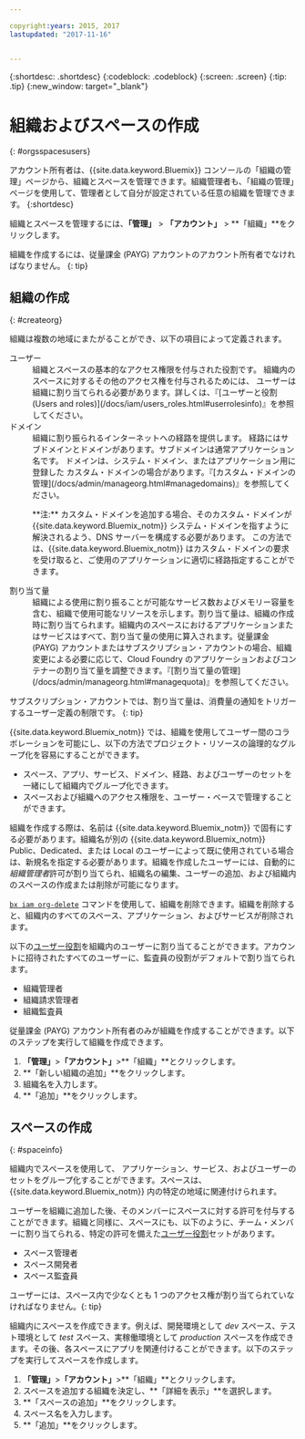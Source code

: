 ```yaml
---

copyright:years: 2015, 2017
lastupdated: "2017-11-16"


---
```


{:shortdesc: .shortdesc}
{:codeblock: .codeblock}
{:screen: .screen}
{:tip: .tip}
{:new_window: target="_blank"}

# 組織およびスペースの作成
{: #orgsspacesusers}

アカウント所有者は、{{site.data.keyword.Bluemix}} コンソールの「組織の管理」ページから、組織とスペースを管理できます。組織管理者も、「組織の管理」ページを使用して、管理者として自分が設定されている任意の組織を管理できます。
{:shortdesc}

組織とスペースを管理するには、**「管理」** &gt; **「アカウント」** &gt; **「組織」**をクリックします。

組織を作成するには、従量課金 (PAYG) アカウントのアカウント所有者でなければなりません。
{: tip}

## 組織の作成
{: #createorg}

組織は複数の地域にまたがることができ、以下の項目によって定義されます。

<dl>
<dt>ユーザー</dt>
<dd>組織とスペースの基本的なアクセス権限を付与された役割です。
組織内のスペースに対するその他のアクセス権を付与されるためには、
ユーザーは組織に割り当てられる必要があります。詳しくは、『[ユーザーと役割 (Users
and roles)](/docs/iam/users_roles.html#userrolesinfo)』を参照してください。</dd>
<dt>ドメイン</dt>
<dd>組織に割り振られるインターネットへの経路を提供します。
経路にはサブドメインとドメインがあります。サブドメインは通常アプリケーション名です。
ドメインは、システム・ドメイン、またはアプリケーション用に登録した
カスタム・ドメインの場合があります。『[カスタム・ドメインの管理](/docs/admin/manageorg.html#managedomains)』を参照してください。<br/>
<p>**注:** カスタム・ドメインを追加する場合、そのカスタム・ドメインが {{site.data.keyword.Bluemix_notm}} システム・ドメインを指すように解決されるよう、DNS サーバーを構成する必要があります。 この方法では、{{site.data.keyword.Bluemix_notm}}
はカスタム・ドメインの要求を受け取ると、ご使用のアプリケーションに適切に経路指定することができます。
</p></dd>
<dt>割り当て量</dt>
<dd>組織による使用に割り振ることが可能なサービス数およびメモリー容量を含む、組織で使用可能なリソースを示します。割り当て量は、組織の作成時に割り当てられます。組織内のスペースにおけるアプリケーションまたはサービスはすべて、割り当て量の使用に算入されます。従量課金 (PAYG) アカウントまたはサブスクリプション・アカウントの場合、組織変更による必要に応じて、Cloud Foundry のアプリケーションおよびコンテナーの割り当て量を調整できます。『[割り当て量の管理](/docs/admin/manageorg.html#managequota)』を参照してください。</dd>
</dl>

サブスクリプション・アカウントでは、割り当て量は、消費量の通知をトリガーするユーザー定義の制限です。
{: tip}

{{site.data.keyword.Bluemix_notm}} では、組織を使用してユーザー間のコラボレーションを可能にし、以下の方法でプロジェクト・リソースの論理的なグループ化を容易にすることができます。

   * スペース、アプリ、サービス、ドメイン、経路、およびユーザーのセットを一緒にして組織内でグループ化できます。
   * スペースおよび組織へのアクセス権限を、ユーザー・ベースで管理することができます。

組織を作成する際は、名前は {{site.data.keyword.Bluemix_notm}} で固有にする必要があります。組織名が別の {{site.data.keyword.Bluemix_notm}} Public、Dedicated、または Local のユーザーによって既に使用されている場合は、新規名を指定する必要があります。組織を作成したユーザーには、自動的に*組織管理者*許可が割り当てられ、組織名の編集、ユーザーの追加、および組織内のスペースの作成または削除が可能になります。

[`bx iam org-delete`](/docs/cli/reference/bluemix_cli/bx_cli.html#bluemix_iam_org_delete) コマンドを使用して、組織を削除できます。組織を削除すると、組織内のすべてのスペース、アプリケーション、およびサービスが削除されます。


以下の[ユーザー役割](/docs/iam/users_roles.html#userrolesinfo)を組織内のユーザーに割り当てることができます。アカウントに招待されたすべてのユーザーに、監査員の役割がデフォルトで割り当てられます。

   * 組織管理者
   * 組織請求管理者
   * 組織監査員

従量課金 (PAYG) アカウント所有者のみが組織を作成することができます。以下のステップを実行して組織を作成できます。

1. **「管理」**&gt;**「アカウント」**&gt;**「組織」**とクリックします。
2. **「新しい組織の追加」**をクリックします。
3. 組織名を入力します。
4. **「追加」**をクリックします。

<!-- Add info on Manage infrastructure option under a space -->

## スペースの作成
{: #spaceinfo}

組織内でスペースを使用して、
アプリケーション、サービス、およびユーザーのセットをグループ化することができます。スペースは、{{site.data.keyword.Bluemix_notm}} 内の特定の地域に関連付けられます。

ユーザーを組織に追加した後、そのメンバーにスペースに対する許可を付与することができます。組織と同様に、スペースにも、以下のように、チーム・メンバーに割り当てられる、特定の許可を備えた[ユーザー役割](/docs/iam/users_roles.html#userrolesinfo)セットがあります。

  * スペース管理者
  * スペース開発者
  * スペース監査員

ユーザーには、スペース内で少なくとも 1 つのアクセス権が割り当てられていなければなりません。{: tip}

組織内にスペースを作成できます。例えば、開発環境として *dev* スペース、テスト環境として *test* スペース、実稼働環境として *production* スペースを作成できます。その後、各スペースにアプリを関連付けることができます。以下のステップを実行してスペースを作成します。

1. **「管理」**&gt;**「アカウント」**&gt;**「組織」**とクリックします。
2. スペースを追加する組織を決定し、**「詳細を表示」**を選択します。
4. **「スペースの追加」**をクリックします。
5. スペース名を入力します。
6. **「追加」**をクリックします。
